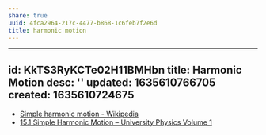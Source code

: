 ```yaml
---
share: true
uuid: 4fca2964-217c-4477-b868-1c6feb7f2e6d
title: harmonic motion
---
```

---
id: KkTS3RyKCTe02H11BMHbn
title: Harmonic Motion
desc: ''
updated: 1635610766705
created: 1635610724675
---

* [Simple harmonic motion - Wikipedia](https://en.wikipedia.org/wiki/Simple_harmonic_motion)
* [15.1 Simple Harmonic Motion – University Physics Volume 1](https://opentextbc.ca/universityphysicsv1openstax/chapter/15-1-simple-harmonic-motion/)